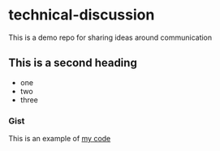 # technical-discussion
This is a demo repo for sharing ideas around communication


## This is a second heading

* one
* two
* three

### Gist
 
This is an example of [my code](https://github.com/NoSpectators/technical-discussion.git)
